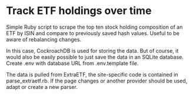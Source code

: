 # Track ETF holdings over time

Simple Ruby script to scrape the top ten stock holding composition of an ETF by ISIN and compare to previously saved hash values. Useful to be aware of rebalancing changes.

In this case, CockroachDB is used for storing the data. But of course, it would also be easily possible to just save the data in an SQLite database. Create .env with database URL from .env.template file.

The data is pulled from ExtraETF, the site-specific code is contained in parse_extraetf.rb. If the page changes or another provider should be used, adapt or create a new parser.
